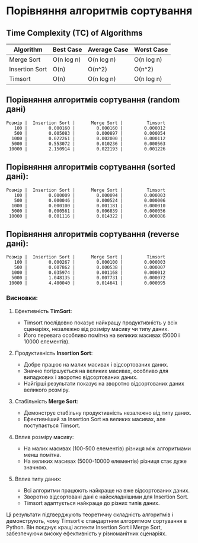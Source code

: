 
# Порівняння алгоритмів сортування

## Time Complexity (TC) of Algorithms

| Algorithm       | Best Case     | Average Case  | Worst Case    |
| --------------- | ------------- | ------------- | ------------- |
| Merge Sort      | O(n log n)    | O(n log n)    | O(n log n)    |
| Insertion Sort  | O(n)          | O(n^2)        | O(n^2)        |
| Timsort         | O(n)          | O(n log n)    | O(n log n)    |


## Порівняння алгоритмів сортування (random дані)

    Розмір |  Insertion Sort |      Merge Sort |         Timsort
       100 |        0.000160 |        0.000160 |        0.000012
       500 |        0.005083 |        0.000897 |        0.000054
      1000 |        0.022261 |        0.002000 |        0.000112
      5000 |        0.553072 |        0.010236 |        0.000563
     10000 |        2.150914 |        0.022193 |        0.001226

## Порівняння алгоритмів сортування (sorted дані):

    Розмір |  Insertion Sort |      Merge Sort |         Timsort
       100 |        0.000009 |        0.000094 |        0.000003
       500 |        0.000046 |        0.000524 |        0.000006
      1000 |        0.000100 |        0.001181 |        0.000010
      5000 |        0.000561 |        0.006839 |        0.000056
     10000 |        0.001116 |        0.014322 |        0.000086

## Порівняння алгоритмів сортування (reverse дані):

    Розмір |  Insertion Sort |      Merge Sort |         Timsort
       100 |        0.000267 |        0.000100 |        0.000003
       500 |        0.007862 |        0.000538 |        0.000007
      1000 |        0.035974 |        0.001168 |        0.000012
      5000 |        1.048135 |        0.007731 |        0.000072
     10000 |        4.400040 |        0.014641 |        0.000095


### Висновки:

1. Ефективність **TimSort**:
    - Timsort послідовно показує найкращу продуктивність у всіх сценаріях, незалежно від розміру масиву чи типу даних.
    - Його перевага особливо помітна на великих масивах (5000 і 10000 елементів).

2. Продуктивність **Insertion Sort**:
   - Добре працює на малих масивах і відсортованих даних.
   - Значно погіршується на великих масивах, особливо для випадкових і зворотно відсортованих даних.
   - Найгірші результати показує на зворотно відсортованих даних великого розміру.

3. Стабільність **Merge Sort**: 
   - Демонструє стабільну продуктивність незалежно від типу даних.
   - Ефективніший за Insertion Sort на великих масивах, але поступається Timsort.

4. Вплив розміру масиву:
   - На малих масивах (100-500 елементів) різниця між алгоритмами менш помітна.
   - На великих масивах (5000-10000 елементів) різниця стає дуже значною.
5. Вплив типу даних:
   - Всі алгоритми працюють найкраще на вже відсортованих даних.
   - Зворотно відсортовані дані є найскладнішими для Insertion Sort.
   - Timsort адаптується найкраще до різних типів даних.

Ці результати підтверджують теоретичну складність алгоритмів і демонструють, чому Timsort є стандартним алгоритмом сортування в Python. Він поєднує кращі аспекти Insertion Sort і Merge Sort, забезпечуючи високу ефективність у різноманітних сценаріях.



